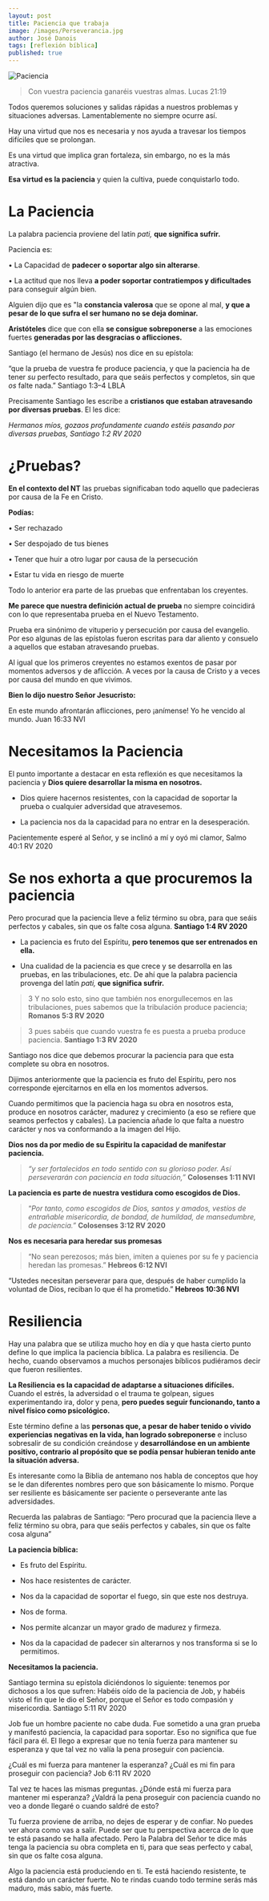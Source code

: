 ```yaml
---
layout: post
title: Paciencia que trabaja
image: /images/Perseverancia.jpg
author: José Danois
tags: [reflexión bíblica] 
published: true
---
```

![Paciencia](/images/Perseverancia.jpg)
>Con vuestra paciencia ganaréis vuestras almas. Lucas 21:19

Todos queremos soluciones y salidas rápidas a nuestros problemas y situaciones adversas. Lamentablemente no siempre ocurre así.

Hay una virtud que nos es necesaria y nos ayuda a travesar los tiempos difíciles que se prolongan.

Es una virtud que implica gran fortaleza, sin embargo, no es la más atractiva.

**Esa virtud es la paciencia** y quien la cultiva, puede conquistarlo todo.

# **La Paciencia**

La palabra paciencia proviene del latín _pati,_ **que significa sufrir.**

Paciencia es:

• La Capacidad de **padecer o soportar algo sin alterarse**.

• La actitud que nos lleva **a poder soportar contratiempos y dificultades** para conseguir algún bien.

Alguien dijo que es "la **constancia valerosa** que se opone al mal, **y que a pesar de lo que sufra el ser humano no se deja dominar.**

**Aristóteles** dice que con ella **se consigue sobreponerse** a las emociones fuertes **generadas por las desgracias o aflicciones.**

Santiago (el hermano de Jesús) nos dice en su epístola:

“que la prueba de vuestra fe produce paciencia, y que la paciencia ha de tener _su_ perfecto resultado, para que seáis perfectos y completos, sin que _os_ falte nada.” Santiago 1:3–4 LBLA

Precisamente Santiago les escribe a **cristianos que estaban atravesando por diversas pruebas**. El les dice:

_Hermanos míos, gozaos profundamente cuando estéis pasando por diversas pruebas, Santiago 1:2 RV 2020_

# **¿Pruebas?**

**En el contexto del NT** las pruebas significaban todo aquello que padecieras por causa de la Fe en Cristo.

**Podías:**

• Ser rechazado

• Ser despojado de tus bienes

• Tener que huir a otro lugar por causa de la persecución

• Estar tu vida en riesgo de muerte

Todo lo anterior era parte de las pruebas que enfrentaban los creyentes.

**Me parece que nuestra definición actual de prueba** no siempre coincidirá con lo que representaba prueba en el Nuevo Testamento.

Prueba era sinónimo de vituperio y persecución por causa del evangelio. Por eso algunas de las epístolas fueron escritas para dar aliento y consuelo a aquellos que estaban atravesando pruebas.

Al igual que los primeros creyentes no estamos exentos de pasar por momentos adversos y de aflicción. A veces por la causa de Cristo y a veces por causa del mundo en que vivimos.

**Bien lo dijo nuestro Señor Jesucristo:**

En este mundo afrontarán aflicciones, pero ¡anímense! Yo he vencido al mundo. Juan 16:33 NVI

# **Necesitamos la Paciencia**

El punto importante a destacar en esta reflexión es que necesitamos la paciencia y **Dios quiere desarrollar la misma en nosotros.**

-   Dios quiere hacernos resistentes, con la capacidad de soportar la prueba o cualquier adversidad que atravesemos.
    
-   La paciencia nos da la capacidad para no entrar en la desesperación.
    

Pacientemente esperé al Señor, y se inclinó a mí y oyó mi clamor, Salmo 40:1 RV 2020

# **Se nos exhorta a que procuremos la paciencia**

Pero procurad que la paciencia lleve a feliz término su obra, para que seáis perfectos y cabales, sin que os falte cosa alguna. **Santiago 1:4 RV 2020**

-   La paciencia es fruto del Espíritu, **pero tenemos que ser entrenados en ella.**
    
-   Una cualidad de la paciencia es que crece y se desarrolla en las pruebas, en las tribulaciones, etc. De ahí que la palabra paciencia provenga del latín _pati,_ **que significa sufrir.**
    

> 3 Y no solo esto, sino que también nos enorgullecemos en las tribulaciones, pues sabemos que la tribulación produce paciencia; **Romanos 5:3 RV 2020**

> 3 pues sabéis que cuando vuestra fe es puesta a prueba produce paciencia. **Santiago 1:3 RV 2020**

Santiago nos dice que debemos procurar la paciencia para que esta complete su obra en nosotros.

Dijimos anteriormente que la paciencia es fruto del Espíritu, pero nos corresponde ejercitarnos en ella en los momentos adversos.

Cuando permitimos que la paciencia haga su obra en nosotros esta, produce en nosotros carácter, madurez y crecimiento (a eso se refiere que seamos perfectos y cabales). La paciencia añade lo que falta a nuestro carácter y nos va conformando a la imagen del Hijo.

**Dios nos da por medio de su Espiritu la capacidad de manifestar paciencia.**

> _“y ser fortalecidos en todo sentido con su glorioso poder. Así perseverarán con paciencia en toda situación,”_  **Colosenses 1:11 NVI**

**La paciencia es parte de nuestra vestidura como escogidos de Dios.**

> “_Por tanto, como escogidos de Dios, santos y amados, vestíos de entrañable misericordia, de bondad, de humildad, de mansedumbre, de paciencia.”_ **Colosenses 3:12 RV 2020**

**Nos es necesaria para heredar sus promesas**

> “No sean perezosos; más bien, imiten a quienes por su fe y paciencia heredan las promesas.” **Hebreos 6:12 NVI**

“Ustedes necesitan perseverar para que, después de haber cumplido la voluntad de Dios, reciban lo que él ha prometido.” **Hebreos 10:36 NVI**

# **Resiliencia**

Hay una palabra que se utiliza mucho hoy en día y que hasta cierto punto define lo que implica la paciencia bíblica. La palabra es resiliencia. De hecho, cuando observamos a muchos personajes bíblicos pudiéramos decir que fueron resilientes.

**La Resiliencia es la capacidad de adaptarse a situaciones difíciles.** Cuando el estrés, la adversidad o el trauma te golpean, sigues experimentando ira, dolor y pena, **pero puedes seguir funcionando, tanto a nivel físico como psicológico.**

Este término define a las **personas que, a pesar de haber tenido o vivido experiencias negativas en la vida, han logrado sobreponerse** e incluso sobresalir de su condición creándose y **desarrollándose en un ambiente positivo, contrario al propósito que se podía pensar hubieran tenido ante la situación adversa.**

Es interesante como la Biblia de antemano nos habla de conceptos que hoy se le dan diferentes nombres pero que son básicamente lo mismo. Porque ser resiliente es básicamente ser paciente o perseverante ante las adversidades.

Recuerda las palabras de Santiago: “Pero procurad que la paciencia lleve a feliz término su obra, para que seáis perfectos y cabales, sin que os falte cosa alguna”

**La paciencia bíblica:**

-   Es fruto del Espíritu.
    
-   Nos hace resistentes de carácter.
    
-   Nos da la capacidad de soportar el fuego, sin que este nos destruya.
    
-   Nos de forma.
    
-   Nos permite alcanzar un mayor grado de madurez y firmeza.
    
-   Nos da la capacidad de padecer sin alterarnos y nos transforma si se lo permitimos.
    

**Necesitamos la paciencia.**

Santiago termina su epístola diciéndonos lo siguiente: tenemos por dichosos a los que sufren: Habéis oído de la paciencia de Job, y habéis visto el fin que le dio el Señor, porque el Señor es todo compasión y misericordia. Santiago 5:11 RV 2020

Job fue un hombre paciente no cabe duda. Fue sometido a una gran prueba y manifestó paciencia, la capacidad para soportar. Eso no significa que fue fácil para él. El llego a expresar que no tenía fuerza para mantener su esperanza y que tal vez no valía la pena proseguir con paciencia.

¿Cuál es mi fuerza para mantener la esperanza? ¿Cuál es mi fin para proseguir con paciencia? Job 6:11 RV 2020

Tal vez te haces las mismas preguntas. ¿Dónde está mi fuerza para mantener mi esperanza? ¿Valdrá la pena proseguir con paciencia cuando no veo a donde llegaré o cuando saldré de esto?

Tu fuerza proviene de arriba, no dejes de esperar y de confiar. No puedes ver ahora como vas a salir. Puede ser que tu perspectiva acerca de lo que te está pasando se halla afectado. Pero la Palabra del Señor te dice más tenga la paciencia su obra completa en ti, para que seas perfecto y cabal, sin que os falte cosa alguna.

Algo la paciencia está produciendo en ti. Te está haciendo resistente, te está dando un carácter fuerte. No te rindas cuando todo termine serás más maduro, más sabio, más fuerte.



